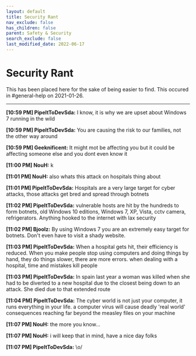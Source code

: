 ```yaml
---
layout: default
title: Security Rant
nav_exclude: false
has_children: false
parent: Safety & Security
search_exclude: false
last_modified_date: 2022-06-17
---
```

# Security Rant
This has been placed here for the sake of being easier to find. This occured in #general-help on 2021-01-26.

---

**[10:59 PM] PipeItToDevSda:** I know, it is why we are upset about Windows 7 running in the wild

**[10:59 PM] PipeItToDevSda:** You are causing the risk to our families, not the other way around

**[10:59 PM] Geeknificent:** It might mot be affecting you but it could be affecting someone else and you dont even know it

**[11:00 PM] NouH:** k

**[11:01 PM] NouH:** also whats this attack on hospitals thing about

**[11:01 PM] PipeItToDevSda:** Hospitals are a very large target for cyber attacks, those attacks get bred and spread through botnets

**[11:02 PM] PipeItToDevSda:** vulnerable hosts are hit by the hundreds to form botnets, old Windows 10 editions, Windows 7, XP, Vista, cctv camera, refrigerators. Anything hooked to the internet with lax security

**[11:02 PM] Bjoolz:** By using Windows 7 you are an extremely easy target for botnets. Don't even have to visit a shady website.

**[11:03 PM] PipeItToDevSda:** When a hospital gets hit, their efficiency is reduced. When you make people stop using computers and doing things by hand, they do things slower, there are more errors. when dealing with a hospital, time and mistakes kill people

**[11:03 PM] PipeItToDevSda:** In spain last year a woman was killed when she had to be diverted to a new hospital due to the closest being down to an attack. She died due to that extended route

**[11:04 PM] PipeItToDevSda:** The cyber world is not just your computer, it runs everything in your life. a computer virus will cause deadly 'real world' consequences reaching far beyond the measley files on your machine

**[11:07 PM] NouH:** the more you know...

**[11:07 PM] NouH:** i will keep that in mind, have a nice day folks

**[11:07 PM] PipeItToDevSda:** \o/
